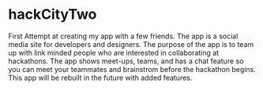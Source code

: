 # hackCityTwo

First Attempt at creating my app with a few friends. The app is a social media site for developers and designers. The purpose of the app is to team up with link minded people who are interested in collaborating at hackathons. The app shows meet-ups, teams, and has a chat feature so you can meet your teammates and brainstrom before the hackathon begins. This app will be rebuilt in the future with added features. 
